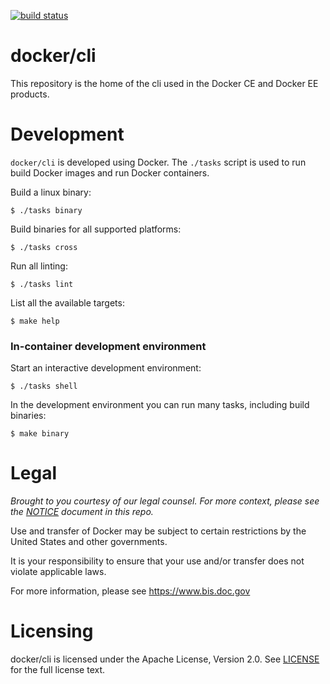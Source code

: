 [![build status](https://circleci.com/gh/docker/cli.svg?style=shield)](https://circleci.com/gh/docker/cli/tree/master)

docker/cli
==========

This repository is the home of the cli used in the Docker CE and
Docker EE products.

Development
===========

`docker/cli` is developed using Docker. The `./tasks` script is used to run
build Docker images and run Docker containers.

Build a linux binary:

```
$ ./tasks binary
```

Build binaries for all supported platforms:

```
$ ./tasks cross
```

Run all linting:

```
$ ./tasks lint
```

List all the available targets:

```
$ make help
```

### In-container development environment

Start an interactive development environment:

```
$ ./tasks shell
```

In the development environment you can run many tasks, including build binaries:

```
$ make binary
```

Legal
=====
*Brought to you courtesy of our legal counsel. For more context,
please see the [NOTICE](https://github.com/docker/cli/blob/master/NOTICE) document in this repo.*

Use and transfer of Docker may be subject to certain restrictions by the
United States and other governments.

It is your responsibility to ensure that your use and/or transfer does not
violate applicable laws.

For more information, please see https://www.bis.doc.gov

Licensing
=========
docker/cli is licensed under the Apache License, Version 2.0. See
[LICENSE](https://github.com/docker/docker/blob/master/LICENSE) for the full
license text.
